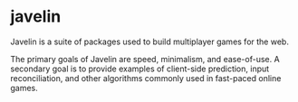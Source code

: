 # javelin

Javelin is a suite of packages used to build multiplayer games for the web.

The primary goals of Javelin are speed, minimalism, and ease-of-use. A secondary goal is to provide examples of client-side prediction, input reconciliation, and other algorithms commonly used in fast-paced online games.
